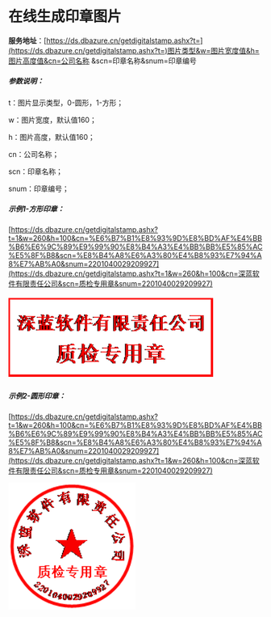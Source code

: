# 在线生成印章图片

**服务地址**：[https://ds.dbazure.cn/getdigitalstamp.ashx?t=](https://ds.dbazure.cn/getdigitalstamp.ashx?t=)图片类型&w=图片宽度值&h=图片高度值&cn=公司名称 &scn=印章名称&snum=印章编号

##### **参数说明**：

t：图片显示类型，0-圆形，1-方形；

w：图片宽度，默认值160；

h：图片高度，默认值160；

cn：公司名称；

scn：印章名称；

snum：印章编号；

##### **示例1-方形印章：**

[https://ds.dbazure.cn/getdigitalstamp.ashx?t=1&w=260&h=100&cn=%E6%B7%B1%E8%93%9D%E8%BD%AF%E4%BB%B6%E6%9C%89%E9%99%90%E8%B4%A3%E4%BB%BB%E5%85%AC%E5%8F%B8&scn=%E8%B4%A8%E6%A3%80%E4%B8%93%E7%94%A8%E7%AB%A0&snum=2201040029209927](https://ds.dbazure.cn/getdigitalstamp.ashx?t=1&w=260&h=100&cn=深蓝软件有限责任公司&scn=质检专用章&snum=2201040029209927)

##### ![](/assets/getdigitalstamp001.png)

##### **示例2-圆形印章：**

[https://ds.dbazure.cn/getdigitalstamp.ashx?t=1&w=260&h=100&cn=%E6%B7%B1%E8%93%9D%E8%BD%AF%E4%BB%B6%E6%9C%89%E9%99%90%E8%B4%A3%E4%BB%BB%E5%85%AC%E5%8F%B8&scn=%E8%B4%A8%E6%A3%80%E4%B8%93%E7%94%A8%E7%AB%A0&snum=2201040029209927](https://ds.dbazure.cn/getdigitalstamp.ashx?t=1&w=260&h=100&cn=深蓝软件有限责任公司&scn=质检专用章&snum=2201040029209927)

![](/assets/getdigitalstamp02.png)

